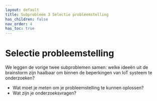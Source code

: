 ```yaml
---
layout: default
title: Subprobleem 3 Selectie probleemstelling
has_children: false
nav_order: 4
has_toc: true
---
```


# Selectie probleemstelling

We leggen de vorige twee subproblemen samen: welke ideeën uit de brainstorm zijn haalbaar om binnen de beperkingen van IoT systeem te onderzoeken?
* Wat moet je meten om je probleemstelling te kunnen oplossen?
* Wat zijn je onderzoeksvragen?